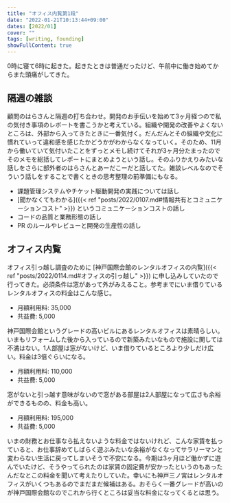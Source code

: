 ```yaml
---
title: "オフィス内覧第1段"
date: "2022-01-21T10:13:44+09:00"
dates: [2022/01]
cover: ""
tags: [writing, founding]
showFullContent: true
---
```


0時に寝て6時に起きた。起きたときは普通だったけど、午前中に働き始めてからまた頭痛がしてきた。

## 隔週の雑談

顧問のはらさんと隔週の打ち合わせ。開発のお手伝いを始めて3ヶ月経つので私の気付き事項のレポートを書こうかと考えている。組織や開発の改善やよくないところは、外部から入ってきたときに一番気付く。だんだんとその組織や文化に慣れていって違和感を感じたかどうかがわからなくなっていく。そのため、11月から働いていて気付いたことをずっとメモし続けてそれが3ヶ月分たまったのでそのメモを総括してレポートにまとめようという話し。そのふりかえりみたいな話しをさらに部外者のはらさんとあーだこーだと話してた。雑談レベルなのでそういう話しをすることで書くときの思考整理の前準備にもなる。

* 課題管理システムやチケット駆動開発の実践については話し
* [聞かなくてもわかる]({{< ref "posts/2022/0107.md#情報共有とコミュニケーションコスト" >}}) というコミュニケーションコストの話し 
* コードの品質と業務形態の話し
* PR のルールやレビューと開発の生産性の話し

## オフィス内覧

オフィス引っ越し調査のために [神戸国際会館のレンタルオフィスの内覧]({{< ref "posts/2022/0114.md#オフィスの引っ越し" >}}) に申し込みしていたので行ってきた。必須条件は窓があって外がみえること。参考までにいま借りているレンタルオフィスの料金はこんな感じ。

* 月額利用料: 35,000
* 共益費: 5,000

神戸国際会館というグレードの高いビルにあるレンタルオフィスは素晴らしい。いまもリフォームした後から入っているので新築みたいなもので施設に関しては不満はない。1人部屋は窓がないけど、いま借りているところより少しだけ広い。料金は3倍ぐらいになる。

* 月額利用料: 110,000
* 共益費: 5,000

窓がないと引っ越す意味がないので窓がある部屋は2人部屋になって広さも余裕ができるものの、料金も高い。

* 月額利用料: 195,000
* 共益費: 5,000

いまの財務とお仕事なら払えないような料金ではないけれど、こんな家賃を払っていると、お仕事辞めてしばらく遊ぶみたいな余裕がなくなってサラリーマンと変わらない生活に戻ってしまいそうで不安になる。今期は3ヶ月ほど働かずに遊んでいたけど、そうやってられたのは家賃の固定費が安かったというのもあったんだなとこの料金を聞いて考えたりしていた。幸いにも神戸三ノ宮はレンタルオフィスがいくつもあるのでまだまだ候補はある。おそらく一番グレードが高いのが神戸国際会館なのでこれから行くところは妥当な料金になってくるとは思う。
